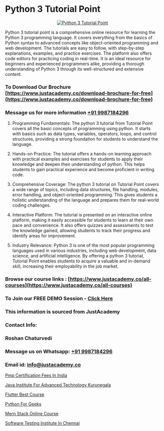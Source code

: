 # Python 3 Tutorial Point

<p align="center">
  <a href="https://justacademy.co/course-detail/python-training">
    <img src="https://justacademy.co/storage2/course_image/1709713400_course_image.webp" alt="Python 3 Tutorial Point">
  </a>
</p>


Python 3 tutorial point is a comprehensive online resource for learning the Python 3 programming language. It covers everything from the basics of Python syntax to advanced concepts like object-oriented programming and web development. The tutorials are easy to follow, with step-by-step explanations, examples, and practice exercises. The platform also offers code editors for practicing coding in real-time. It is an ideal resource for beginners and experienced programmers alike, providing a thorough understanding of Python 3 through its well-structured and extensive content. 
### To Download Our Brochure [https://www.justacademy.co/download-brochure-for-free](https://www.justacademy.co/download-brochure-for-free)
### Message us for more information [+91 9987184296](https://api.whatsapp.com/send?phone=919987184296)
1) Programming Fundamentals: The python 3 tutorial from Tutorial Point covers all the basic concepts of programming using python. It starts with basics such as data types, variables, operators, loops, and control structures, providing a strong foundation for students to understand the language.

2) Hands-on Practice: The tutorial offers a hands-on learning approach with practical examples and exercises for students to apply their knowledge and deepen their understanding of python. This helps students to gain practical experience and become proficient in writing code.

3) Comprehensive Coverage: The python 3 tutorial on Tutorial Point covers a wide range of topics, including data structures, file handling, modules, error handling, and object-oriented programming. This gives students a holistic understanding of the language and prepares them for real-world coding challenges.

4) Interactive Platform: The tutorial is presented on an interactive online platform, making it easily accessible for students to learn at their own pace and convenience. It also offers quizzes and assessments to test the knowledge gained, allowing students to track their progress and identify areas for improvement.

5) Industry Relevance: Python 3 is one of the most popular programming languages used in various industries, including web development, data science, and artificial intelligence. By offering a python 3 tutorial, Tutorial Point enables students to acquire a valuable and in-demand skill, increasing their employability in the job market.

### Browse our course links : [https://www.justacademy.co/all-courses](https://www.justacademy.co/all-courses) 
### To Join our FREE DEMO Session - [Click Here](https://www.justacademy.co/register-for-course-demo)


### This information is sourced from JustAcademy
### Contact Info:
### Roshan Chaturvedi
### Message us on Whatsapp: [+91 9987184296](https://api.whatsapp.com/send?phone=919987184296)
### Email id: [info@justacademy.co](mailto:info@justacademy.co)
                
[Pmp Certification Fees In India](https://www.linkedin.com/pulse/pmp-certification-fees-india-justacademy-coimbatore-k0fxe?trackingId=e0YGPHfQDODTSL9SgEOATQ%3D%3D&lipi=urn%3Ali%3Apage%3Ad_flagship3_company_admin%3By22MVqO%2BQeqrnkw6fmQaIA%3D%3D)

[Java Institute For Advanced Technology Kurunegala](https://www.linkedin.com/pulse/java-institute-advanced-technology-kurunegala-justacademy-delhi-7npuc?trackingId=sQ1GSXxTA5AkWjUKOyn6NA%3D%3D&lipi=urn%3Ali%3Apage%3Ad_flagship3_company_admin%3B3uDtMYf2QJOigjAh01Sv1g%3D%3D)

[Flutter Best Course](https://medium.com/@prempja40/flutter-best-course-2979c7e3f76f)

[Python For Geeks](https://medium.com/@negishivu99/python-for-geeks-65ef9c3d562f)

[Mern Stack Online Course](https://justacademyin.github.io/justacademy/mern-stack-online-course)

[Software Testing Institute In Chennai](https://justacademyin.github.io/justacademy/software-testing-institute-in-chennai)

